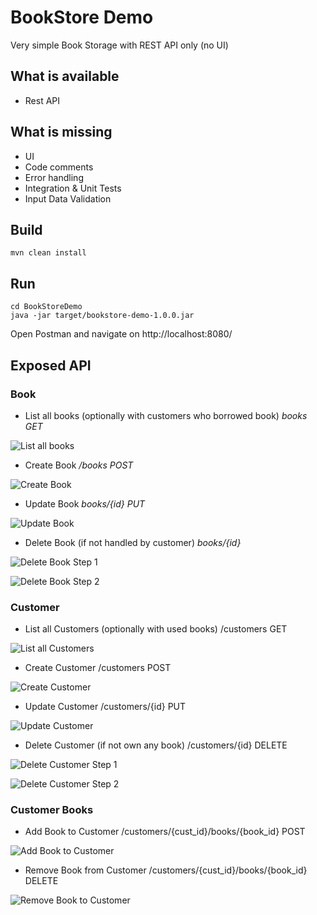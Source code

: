 # BookStore Demo

Very simple Book Storage with REST API only (no UI)

## What is available
- Rest API

## What is missing

- UI
- Code comments
- Error handling
- Integration & Unit Tests
- Input Data Validation

## Build

```
mvn clean install
```

## Run

```
cd BookStoreDemo
java -jar target/bookstore-demo-1.0.0.jar
```
Open Postman and navigate on http://localhost:8080/

## Exposed API

### Book

- List all books (optionally with customers who borrowed book) 
<i>books GET</i>

![List all books](https://github.com/ipeonte/BookStoreDemo/blob/master/doc/img/list_books.png)

- Create Book 
<i>/books POST</i>

![Create Book](https://github.com/ipeonte/BookStoreDemo/blob/master/doc/img/create_book.png)

- Update Book 
<i>books/{id} PUT</i>

![Update Book](https://github.com/ipeonte/BookStoreDemo/blob/master/doc/img/update_book.png)

- Delete Book (if not handled by customer) 
<i>books/{id}</i>

![Delete Book Step 1](https://github.com/ipeonte/BookStoreDemo/blob/master/doc/img/delete_book_1.png)

![Delete Book Step 2](https://github.com/ipeonte/BookStoreDemo/blob/master/doc/img/delete_book_2.png)

### Customer

- List all Customers (optionally with used books)
/customers GET

![List all Customers](https://github.com/ipeonte/BookStoreDemo/blob/master/doc/img/list_customers.png)

- Create Customer
/customers POST

![Create Customer](https://github.com/ipeonte/BookStoreDemo/blob/master/doc/img/create_customer.png)

- Update Customer
/customers/{id} PUT

![Update Customer](https://github.com/ipeonte/BookStoreDemo/blob/master/doc/img/update_customer.png)

- Delete Customer (if not own any book)
/customers/{id} DELETE

![Delete Customer Step 1](https://github.com/ipeonte/BookStoreDemo/blob/master/doc/img/delete_customer_1.png)

![Delete Customer Step 2](https://github.com/ipeonte/BookStoreDemo/blob/master/doc/img/delete_customer_2.png)

### Customer Books

- Add Book to Customer
/customers/{cust_id}/books/{book_id} POST

![Add Book to Customer](https://github.com/ipeonte/BookStoreDemo/blob/master/doc/img/add_customer_book.png)

- Remove Book from Customer
/customers/{cust_id}/books/{book_id} DELETE

![Remove Book to Customer](https://github.com/ipeonte/BookStoreDemo/blob/master/doc/img/remove_customer_book.png)
